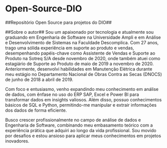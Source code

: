 # Open-Source-DIO
##Repositório Open Source para projetos do DIO##

##Sobre o autor##
Sou um apaixonado por tecnologia e atualmente sou graduando em Engenharia de Software na Universidade Ampli e em Análise e Desenvolvimento de Sistemas na Faculdade Descomplica. Com 27 anos, trago uma sólida experiência em suporte ao produto e vendas, desempenhando papéis-chave como Assistente de Vendas e Suporte ao Produto na Sotreq S/A desde novembro de 2020, onde também atuei como estagiário de Suporte ao Produto de maio de 2019 a novembro de 2020. Anteriormente, desenvolvi habilidades em Manutenção Elétrica durante meu estágio no Departamento Nacional de Obras Contra as Secas (DNOCS) de junho de 2018 a abril de 2019.

Com foco e entusiasmo, venho expandindo meu conhecimento em análise de dados, com ênfase no uso do ERP SAP, Excel e Power BI para transformar dados em insights valiosos. Além disso, possuo conhecimentos básicos de SQL e Python, permitindo-me manipular e extrair informações dos dados de forma eficiente.

Busco crescer profissionalmente no campo de análise de dados e Engenharia de Software, combinando meu embasamento teórico com a experiência prática que adquiri ao longo da vida profissional. Sou movido por desafios e estou ansioso para aplicar meus conhecimentos em projetos inovadores.
